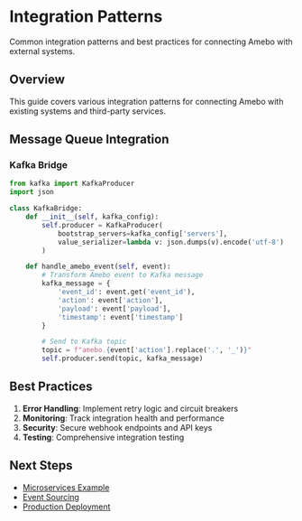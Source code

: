 # Integration Patterns

Common integration patterns and best practices for connecting Amebo with external systems.

## Overview

This guide covers various integration patterns for connecting Amebo with existing systems and third-party services.

## Message Queue Integration

### Kafka Bridge

```python
from kafka import KafkaProducer
import json

class KafkaBridge:
    def __init__(self, kafka_config):
        self.producer = KafkaProducer(
            bootstrap_servers=kafka_config['servers'],
            value_serializer=lambda v: json.dumps(v).encode('utf-8')
        )

    def handle_amebo_event(self, event):
        # Transform Amebo event to Kafka message
        kafka_message = {
            'event_id': event.get('event_id'),
            'action': event['action'],
            'payload': event['payload'],
            'timestamp': event['timestamp']
        }

        # Send to Kafka topic
        topic = f"amebo.{event['action'].replace('.', '_')}"
        self.producer.send(topic, kafka_message)
```

## Best Practices

1. **Error Handling**: Implement retry logic and circuit breakers
2. **Monitoring**: Track integration health and performance
3. **Security**: Secure webhook endpoints and API keys
4. **Testing**: Comprehensive integration testing

## Next Steps

- [Microservices Example](microservices.md)
- [Event Sourcing](event-sourcing.md)
- [Production Deployment](../deployment/production.md)

